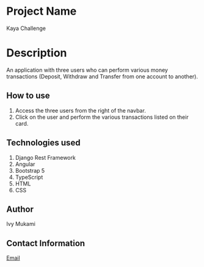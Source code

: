 # Project Name
Kaya Challenge

# Description
An application with three users who can perform various money transactions (Deposit, Withdraw and Transfer from one account to another).

## How to use
1. Access the three users from the right of the navbar.
2. Click on the user and perform the various transactions listed on their card.

## Technologies used
1. Django Rest Framework
2. Angular
3. Bootstrap 5
4. TypeScript
5. HTML
6. CSS

## Author
Ivy Mukami

## Contact Information
[Email](mailto:ivymurithi@gmail.com)